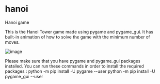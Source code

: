 # hanoi
Hanoi game


This is the Hanoi Tower game made using pygame and pygame_gui.
It has built-in animation of how to solve the game with the minimum number of moves.

![image](https://user-images.githubusercontent.com/78789238/135129082-a888f11a-5dab-4bce-86de-9edd1ee9c2a3.png)

Please make sure that you have pygame and pygame_gui packages installed.
You can run these commands in order to install the required packages :
python -m pip install -U pygame --user
python -m pip install -U pygame_gui --user

